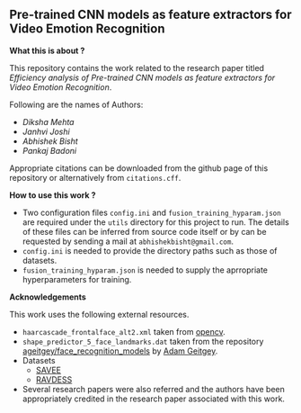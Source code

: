 ## Pre-trained CNN models as feature extractors for Video Emotion Recognition

**What this is about ?**

This repository contains the work related to the research paper titled *Efficiency analysis of Pre-trained CNN models as feature extractors for Video Emotion Recognition*.

Following are the names of Authors:
- *Diksha Mehta*
- *Janhvi Joshi*
- *Abhishek Bisht* 
- *Pankaj Badoni*

Appropriate citations can be downloaded from the github page of this repository or alternatively from `citations.cff`.

**How to use this work ?**

- Two configuration files `config.ini` and `fusion_training_hyparam.json` are required under the `utils` directory for this 
project to run. The details of these files can be inferred from source code itself or by can be requested by sending a mail at `abhishekbisht@gmail.com`.
- `config.ini` is needed to provide the directory paths such as those of datasets.
- `fusion_training_hyparam.json` is needed to supply the aprropriate hyperparameters for training.

**Acknowledgements**

This work uses the following external resources.
- `haarcascade_frontalface_alt2.xml` taken from [opencv](https://github.com/davisking/dlib-models/blob/master/shape_predictor_5_face_landmarks.dat.bz2).
- `shape_predictor_5_face_landmarks.dat` taken from the repository [ageitgey/face_recognition_models](https://github.com/ageitgey/face_recognition_models/blob/master/face_recognition_models/models/shape_predictor_5_face_landmarks.dat) by [Adam Geitgey](https://github.com/ageitgey).
- Datasets
    - [SAVEE](http://kahlan.eps.surrey.ac.uk/savee/)
    - [RAVDESS](https://zenodo.org/record/1188976#.YUYLUXUzaV5)
- Several research papers were also referred and the authors have been appropriately credited in the research paper associated with this work.
